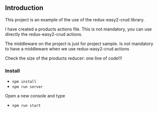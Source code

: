 ## Introduction

This project is an example of the use of the redux-easy2-crud library.

I have created a products actions file. This is not mandatory, you can use directly the redux-easy2-crud actions.

The middleware on the project is just for project sample. Is not mandatory to have a middleware when we use redux-easy2-crud actions

Check the size of the products reducer: one line of code!!!



### Install

* `npm install`
* `npm run server`

Open a new console  and type

* `npm run start`

